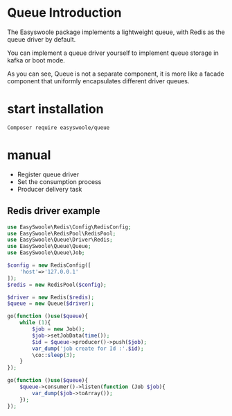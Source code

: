 # Queue Introduction

The Easyswoole package implements a lightweight queue, with Redis as the queue driver by default.

You can implement a queue driver yourself to implement queue storage in kafka or boot mode.

As you can see, Queue is not a separate component, it is more like a facade component that uniformly encapsulates different driver queues.

# start installation

```
Composer require easyswoole/queue
```

# manual

- Register queue driver
- Set the consumption process
- Producer delivery task

## Redis driver example

```php
use EasySwoole\Redis\Config\RedisConfig;
use EasySwoole\RedisPool\RedisPool;
use EasySwoole\Queue\Driver\Redis;
use EasySwoole\Queue\Queue;
use EasySwoole\Queue\Job;

$config = new RedisConfig([
    'host'=>'127.0.0.1'
]);
$redis = new RedisPool($config);

$driver = new Redis($redis);
$queue = new Queue($driver);

go(function ()use($queue){
    while (1){
        $job = new Job();
        $job->setJobData(time());
        $id = $queue->producer()->push($job);
        var_dump('job create for Id :'.$id);
        \co::sleep(3);
    }
});

go(function ()use($queue){
    $queue->consumer()->listen(function (Job $job){
        var_dump($job->toArray());
    });
});
```
